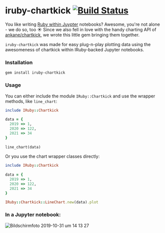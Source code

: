 # iruby-chartkick [![Build Status](https://travis-ci.com/Absolventa/iruby-chartkick.svg?branch=master)](https://travis-ci.com/Absolventa/iruby-chartkick)

You like writing [Ruby within Juypter](https://github.com/SciRuby/iruby/) notebooks?  Awesome, you're not alone - we do so, too ☀️ Since we also fell in love with the handy charting API of [ankane/chartkick](https://github.com/ankane/chartkick), we wrote this little gem bringing them together.

`iruby-chartkick` was made for easy plug-n-play plotting data using the awesomeness of chartkick within IRuby-backed Jupyter notebooks.

### Installation

	gem install iruby-chartkick

### Usage

You can either include the module `IRuby::Chartkick` and use the wrapper methods, like `line_chart`:
	
```Ruby
include IRuby::Chartkick
		
data = {
  2019 => 1,
  2020 => 122,
  2021 => 34
}
 
line_chart(data)
```

Or you use the chart wrapper classes directly: 

```Ruby
include IRuby::Chartkick
		
data = {
  2019 => 1,
  2020 => 122,
  2021 => 34
}

IRuby::Chartkick::LineChart.new(data).plot
```

### In a Jupyter notebook:

![Bildschirmfoto 2019-10-31 um 14 13 27](https://user-images.githubusercontent.com/3685123/67949871-d9688180-fbe8-11e9-9930-ceea4f42bf61.png)

